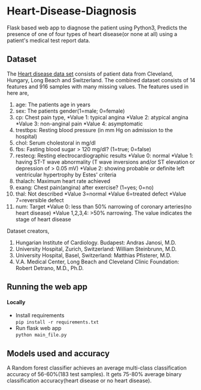 # Heart-Disease-Diagnosis
Flask based web app to diagnose the patient using Python3, Predicts the presence of one of four types of heart disease(or none at all) using a patient's medical test report data.

## Dataset
The [Heart disease data set](https://archive.ics.uci.edu/ml/datasets/heart+Disease) consists of patient data from Cleveland, Hungary, Long Beach and Switzerland. The combined dataset consists of 14 features and 916 samples with many missing values. 
The features used in here are,
1. age: The patients age in years
2. sex: The patients gender(1=male; 0=female)
3. cp: Chest pain type,
	*Value 1: typical angina 
	*Value 2: atypical angina 
	*Value 3: non-anginal pain 
	*Value 4: asymptomatic 
4. trestbps: Resting blood pressure (in mm Hg on admission to the hospital)
5. chol: Serum cholestoral in mg/dl
6. fbs: Fasting blood sugar > 120 mg/dl? (1=true; 0=false) 
7. restecg: Resting electrocardiographic results
	*Value 0: normal 
	*Value 1: having ST-T wave abnormality (T wave inversions and/or ST elevation or depression of > 0.05 mV) 
	*Value 2: showing probable or definite left ventricular hypertrophy by Estes' criteria 
8. thalach: Maximum heart rate achieved
9. exang: Chest pain(angina) after exercise? (1=yes; 0=no)
10. thal: Not described 
	*Value 3=normal
	*Value 6=treated defect 
	*Value 7=reversible defect 
11. num: Target
	*Value 0: less than 50% narrowing of coronary arteries(no heart disease)
	*Value 1,2,3,4: >50% narrowing. The value indicates the stage of heart disease

Dataset creators,
1. Hungarian Institute of Cardiology. Budapest: Andras Janosi, M.D. 
2. University Hospital, Zurich, Switzerland: William Steinbrunn, M.D. 
3. University Hospital, Basel, Switzerland: Matthias Pfisterer, M.D. 
4. V.A. Medical Center, Long Beach and Cleveland Clinic Foundation: Robert Detrano, M.D., Ph.D. 

## Running the web app
#### Locally
- Install requirements  
   `pip install -r requirements.txt`
- Run flask web app  
    `python main_file.py`

## Models used and accuracy
A Random forest classifier achieves an average multi-class classification accuracy of 56-60%(183 test samples).
It gets 75-80% average binary classification accuracy(heart disease or no heart disease).
